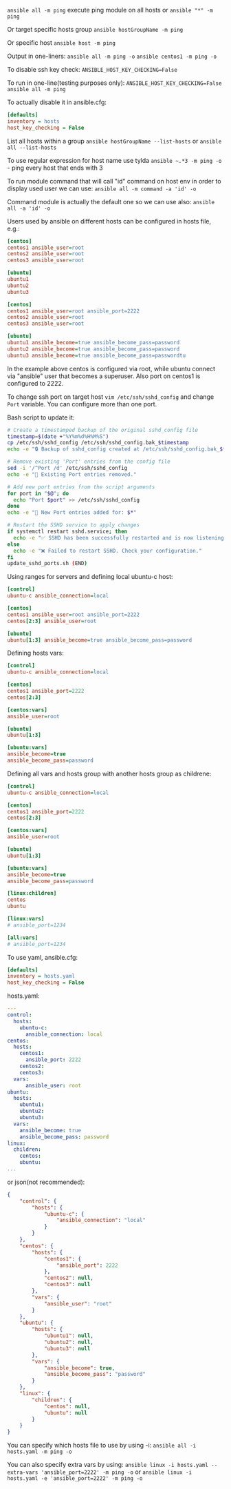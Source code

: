 `ansible all -m ping` execute ping module on all hosts
or `ansible "*" -m ping`

Or target specific hosts group
`ansible hostGroupName -m ping`

Or specific host
`ansible host -m ping`

Output in one-liners:
`ansible all -m ping -o`
`ansible centos1 -m ping -o`

To disable ssh key check:
`ANSIBLE_HOST_KEY_CHECKING=False` 

To run in one-line(testing purposes only):
`ANSIBLE_HOST_KEY_CHECKING=False ansible all -m ping`

To actually disable it in ansible.cfg:
```ini
[defaults]
inventory = hosts
host_key_checking = False
```

List all hosts within a group
`ansible hostGroupName --list-hosts`
or
`ansible all --list-hosts`

To use regular expression for host name use tylda
`ansible ~.*3 -m ping -o` - ping every host that ends with 3

To run module command that will call "id" command on host env in order to display used user we can use:
`ansible all -m command -a 'id' -o` 

Command module is actually the default one so we can use also:
`ansible all -a 'id' -o` 

Users used by ansible on different hosts can be configured in hosts file, e.g.:
```ini
[centos]
centos1 ansible_user=root
centos2 ansible_user=root
centos3 ansible_user=root

[ubuntu]
ubuntu1
ubuntu2
ubuntu3
```

```ini
[centos]
centos1 ansible_user=root ansible_port=2222
centos2 ansible_user=root
centos3 ansible_user=root

[ubuntu]
ubuntu1 ansible_become=true ansible_become_pass=password
ubuntu2 ansible_become=true ansible_become_pass=password
ubuntu3 ansible_become=true ansible_become_pass=passwordtu
```

In the example above centos is configured via root, while ubuntu connect via "ansible" user that becomes a superuser. Also port on centos1 is configured to 2222.

To change ssh port on target host
`vim /etc/ssh/sshd_config`
and change `Port` variable. You can configure more than one port.

Bash script to update it:
```bash
# Create a timestamped backup of the original sshd_config file
timestamp=$(date +"%Y%m%d%H%M%S")
cp /etc/ssh/sshd_config /etc/ssh/sshd_config.bak_$timestamp
echo -e "🔒 Backup of sshd_config created at /etc/ssh/sshd_config.bak_$timestamp"

# Remove existing 'Port' entries from the config file
sed -i '/^Port /d' /etc/ssh/sshd_config
echo -e "🧹 Existing Port entries removed."

# Add new port entries from the script arguments
for port in "$@"; do
  echo "Port $port" >> /etc/ssh/sshd_config
done
echo -e "🔧 New Port entries added for: $*"

# Restart the SSHD service to apply changes
if systemctl restart sshd.service; then
  echo -e "✅ SSHD has been successfully restarted and is now listening on ports: $*"
else
  echo -e "❌ Failed to restart SSHD. Check your configuration."
fi
update_sshd_ports.sh (END)

```

Using ranges for servers and defining local ubuntu-c host:
```ini
[control]
ubuntu-c ansible_connection=local

[centos]
centos1 ansible_user=root ansible_port=2222
centos[2:3] ansible_user=root

[ubuntu]
ubuntu[1:3] ansible_become=true ansible_become_pass=password
```

Defining hosts vars:
```ini
[control]
ubuntu-c ansible_connection=local

[centos]
centos1 ansible_port=2222
centos[2:3]

[centos:vars]
ansible_user=root

[ubuntu]
ubuntu[1:3]

[ubuntu:vars]
ansible_become=true
ansible_become_pass=password
```

Defining all vars and hosts group with another hosts group as childrene:
```ini
[control]
ubuntu-c ansible_connection=local

[centos]
centos1 ansible_port=2222
centos[2:3]

[centos:vars]
ansible_user=root

[ubuntu]
ubuntu[1:3]

[ubuntu:vars]
ansible_become=true
ansible_become_pass=password

[linux:children]
centos
ubuntu

[linux:vars]
# ansible_port=1234

[all:vars]
# ansible_port=1234
```

To use yaml, ansible.cfg:
```ini
[defaults]
inventory = hosts.yaml
host_key_checking = False
```

hosts.yaml:
```yaml
---
control:
  hosts:
    ubuntu-c:
      ansible_connection: local
centos:
  hosts:
    centos1:
      ansible_port: 2222
    centos2:
    centos3:
  vars:
      ansible_user: root
ubuntu:
  hosts:
    ubuntu1:
    ubuntu2:
    ubuntu3:
  vars:
    ansible_become: true
    ansible_become_pass: password
linux:
  children:
    centos:
    ubuntu:
...
```

or json(not recommended):
```json
{
    "control": {
        "hosts": {
            "ubuntu-c": {
                "ansible_connection": "local"
            }
        }
    },
    "centos": {
        "hosts": {
            "centos1": {
                "ansible_port": 2222
            },
            "centos2": null,
            "centos3": null
        },
        "vars": {
            "ansible_user": "root"
        }
    },
    "ubuntu": {
        "hosts": {
            "ubuntu1": null,
            "ubuntu2": null,
            "ubuntu3": null
        },
        "vars": {
            "ansible_become": true,
            "ansible_become_pass": "password"
        }
    },
    "linux": {
        "children": {
            "centos": null,
            "ubuntu": null
        }
    }
}
```

You can specify which hosts file to use by using -i:
`ansible all -i hosts.yaml -m ping -o`

You can also specify extra vars by using:
`ansible linux -i hosts.yaml --extra-vars 'ansible_port=2222' -m ping -o`
or
`ansible linux -i hosts.yaml -e 'ansible_port=2222' -m ping -o`
